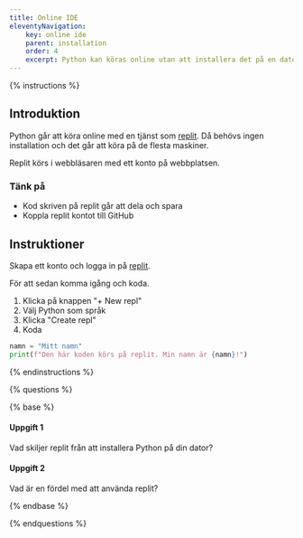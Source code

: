 ```yaml
---
title: Online IDE
eleventyNavigation:
    key: online ide
    parent: installation
    order: 4
    excerpt: Python kan köras online utan att installera det på en dator.
---
```


{% instructions %}

## Introduktion

Python går att köra online med en tjänst som [replit](https://replit.com/). Då behövs ingen installation och det går att köra på de flesta maskiner.

Replit körs i webbläsaren med ett konto på webbplatsen.

### Tänk på

-   Kod skriven på replit går att dela och spara
-   Koppla replit kontot till GitHub

## Instruktioner

Skapa ett konto och logga in på [replit](https://replit.com/).

För att sedan komma igång och koda.

1. Klicka på knappen "+ New repl"
2. Välj Python som språk
3. Klicka "Create repl"
4. Koda

```python
namn = "Mitt namn"
print(f"Den här koden körs på replit. Min namn är {namn}!")
```

{% endinstructions %}

{% questions %}

{% base %}

#### Uppgift 1

Vad skiljer replit från att installera Python på din dator?

#### Uppgift 2

Vad är en fördel med att använda replit?

{% endbase %}

{% endquestions %}
